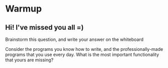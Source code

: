 
# Warmup

## Hi! I've missed you all =)
Brainstorm this question, and write your answer on the whiteboard

Consider the programs you know how to write, and the professionally-made programs that you use every day. What is the most important functionality that yours are missing?
